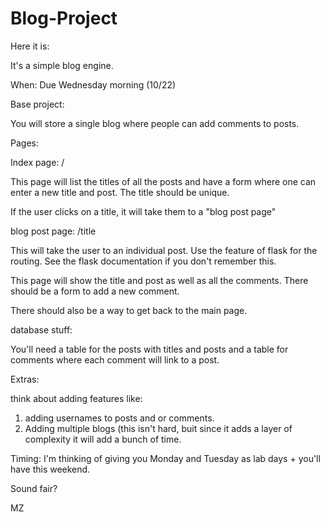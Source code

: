 Blog-Project
============

Here it is:

It's a simple blog engine.

When: Due Wednesday morning (10/22)

Base project:

You will store a single blog where people can add comments to posts.


Pages:

Index page: /

This page will list the titles of all the posts and have a form where one can enter a new title and post. The title should be unique.

If the user clicks on a title, it will take them to a "blog post page"

blog post page: /title

This will take the user to an individual post. Use the <name> feature of flask for the routing. See the flask documentation if you don't remember this.

This page will show the title and post as well as all the comments. There should be a form to add a new comment.

There should also be a way to get back to the main page.

database stuff:

You'll need a table for the posts with titles and posts and a table for comments where each comment will link to a post.

Extras:

think about adding features like:
1. adding usernames to posts and or comments.
2. Adding multiple blogs (this isn't hard, buit since it adds a layer of complexity it will add a bunch of time.

Timing:
I'm thinking of giving you Monday and Tuesday as lab days + you'll have this weekend.

Sound fair?

MZ

